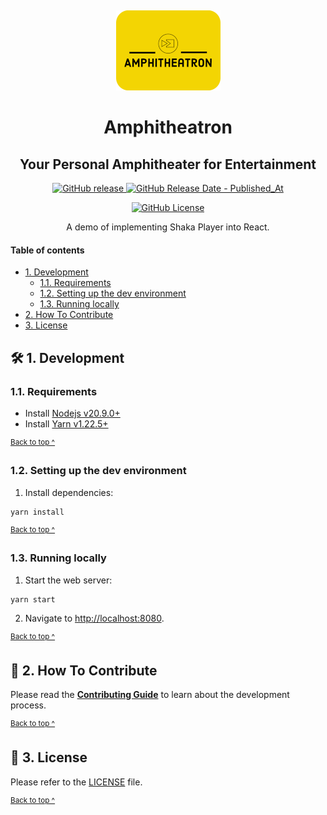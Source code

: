 <p align="center">
  <a href="https://amphitheatron.kieranoneill.com">
    <img alt="Kibisis & Browser logos" src="assets/logo.png" style="padding-top: 15px" height="128" />
  </a>
</p>

<h1 align="center">
   Amphitheatron
</h1>

<h2 align="center">
   Your Personal Amphitheater for Entertainment
</h2>

<p align="center">
  <a href="https://github.com/kieranroneill/amphitheatron/releases/latest">
    <img alt="GitHub release" src="https://img.shields.io/github/v/release/kieranroneill/amphitheatron?&logo=github">
  </a>
  <a href="https://github.com/kieranroneill/amphitheatron/releases/latest">
    <img alt="GitHub Release Date - Published_At" src="https://img.shields.io/github/release-date/kieranroneill/amphitheatron?logo=github">
  </a>
</p>

<p align="center">
  <a href="https://github.com/kieranroneill/amphitheatron/blob/main/LICENSE">
    <img alt="GitHub License" src="https://img.shields.io/github/license/kieranroneill/amphitheatron">
  </a>
</p>

<p align="center">
  A demo of implementing Shaka Player into React.
</p>

#### Table of contents

* [1. Development](#-1-development)
  - [1.1. Requirements](#11-requirements)
  - [1.2. Setting up the dev environment](#12-setting-up-the-dev-environment)
  - [1.3. Running locally](#13-running-locally)
* [2. How To Contribute](#-2-how-to-contribute)
* [3. License](#-3-license)

## 🛠️ 1. Development

### 1.1. Requirements

* Install [Nodejs v20.9.0+][nodejs]
* Install [Yarn v1.22.5+][yarn]

<sup>[Back to top ^][table-of-contents]</sup>

### 1.2. Setting up the dev environment

1. Install dependencies:
```shell script
yarn install
```

<sup>[Back to top ^][table-of-contents]</sup>

### 1.3. Running locally

1. Start the web server:
```shell script
yarn start
```

2. Navigate to [http://localhost:8080](http://localhost:8080).

<sup>[Back to top ^][table-of-contents]</sup>

## 👏 2. How To Contribute

Please read the [**Contributing Guide**][contribute] to learn about the development process.

<sup>[Back to top ^][table-of-contents]</sup>

## 📄 3. License

Please refer to the [LICENSE][license] file.

<sup>[Back to top ^][table-of-contents]</sup>

<!-- Links -->
[contribute]: ./CONTRIBUTING.md
[license]: ./LICENSE
[nodejs]: https://nodejs.org/en/
[table-of-contents]: #table-of-contents
[yarn]: https://yarnpkg.com/
